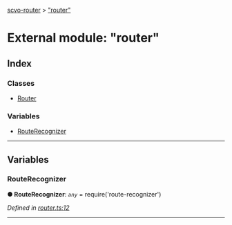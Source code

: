 [scvo-router](../README.md) > ["router"](../modules/_router_.md)



# External module: "router"

## Index

### Classes

* [Router](../classes/_router_.router.md)


### Variables

* [RouteRecognizer](_router_.md#routerecognizer)



---
## Variables
<a id="routerecognizer"></a>

###  RouteRecognizer

**●  RouteRecognizer**:  *`any`*  =  require('route-recognizer')

*Defined in [router.ts:12](https://github.com/scvodigital/scvo-router/blob/2a23180/src/router.ts#L12)*





___


